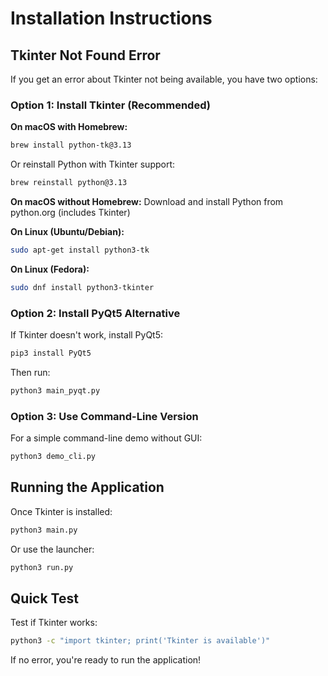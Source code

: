 # Installation Instructions

## Tkinter Not Found Error

If you get an error about Tkinter not being available, you have two options:

### Option 1: Install Tkinter (Recommended)

**On macOS with Homebrew:**
```bash
brew install python-tk@3.13
```

Or reinstall Python with Tkinter support:
```bash
brew reinstall python@3.13
```

**On macOS without Homebrew:**
Download and install Python from python.org (includes Tkinter)

**On Linux (Ubuntu/Debian):**
```bash
sudo apt-get install python3-tk
```

**On Linux (Fedora):**
```bash
sudo dnf install python3-tkinter
```

### Option 2: Install PyQt5 Alternative

If Tkinter doesn't work, install PyQt5:
```bash
pip3 install PyQt5
```

Then run:
```bash
python3 main_pyqt.py
```

### Option 3: Use Command-Line Version

For a simple command-line demo without GUI:
```bash
python3 demo_cli.py
```

## Running the Application

Once Tkinter is installed:
```bash
python3 main.py
```

Or use the launcher:
```bash
python3 run.py
```

## Quick Test

Test if Tkinter works:
```bash
python3 -c "import tkinter; print('Tkinter is available')"
```

If no error, you're ready to run the application!
